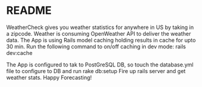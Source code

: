 # README

WeatherCheck gives you weather statistics for anywhere in US by taking in a zipcode. Weather is consuming OpenWeather API to deliver the weather data. The App is using Rails model caching holding results in cache for upto 30 min. Run the following command to on/off caching in dev mode:
rails dev:cache

The App is configured to tak to PostGreSQL DB, so touch the database.yml file to configure to DB and run rake db:setup
Fire up rails server and get weather stats. Happy Forecasting!
